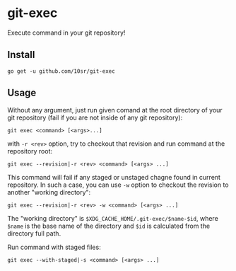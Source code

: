 git-exec
========

Execute command in your git repository!


Install
-------

    go get -u github.com/10sr/git-exec


Usage
-----

Without any argument, just run given comand at the root directory of your git
repository (fail if you are not inside of any git repository):

    git exec <command> [<args>...]

with `-r <rev>` option, try to checkout that revision and run command at the
repository root:

    git exec --revision|-r <rev> <command> [<args> ...]

This command will fail if any staged or unstaged chagne found in current
repository.
In such a case, you can use `-w` option to checkout the revision to another
"working directory":

    git exec --revision|-r <rev> -w <command> [<args> ...]

The "working directory" is `$XDG_CACHE_HOME/.git-exec/$name-$id`, where `$name` is the base
name of the directory and `$id` is calculated from the directory full path.

Run command with staged files:

    git exec --with-staged|-s <command> [<args> ...]
